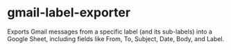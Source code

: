# gmail-label-exporter
Exports Gmail messages from a specific label (and its sub-labels) into a Google Sheet, including fields like From, To, Subject, Date, Body, and Label.
